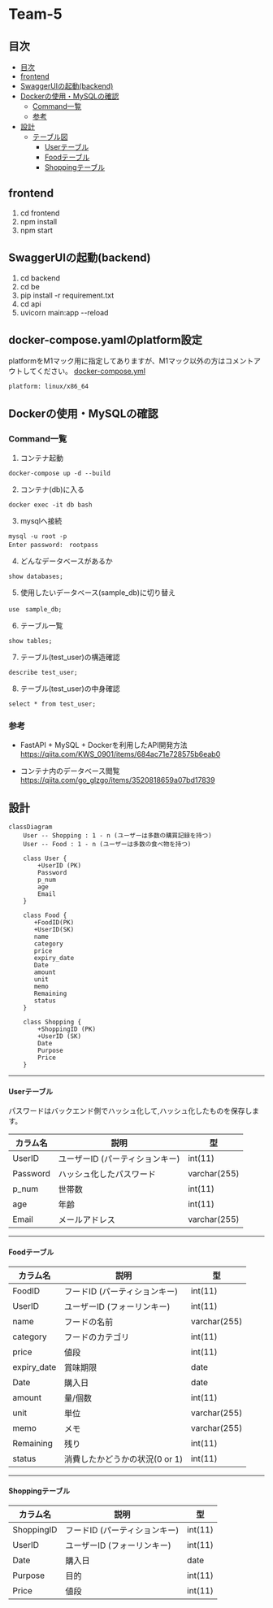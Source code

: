 # Team-5

## 目次
- [目次](#目次)
- [frontend](#frontend)
- [SwaggerUIの起動(backend)](#swaggeruiの起動backend)
- [Dockerの使用・MySQLの確認](#dockerの使用・mysqlの確認)
    - [Command一覧](#command一覧)
    - [参考](#参考)
- [設計](#設計)
    - [テーブル図](#テーブル図)
        - [Userテーブル](#userテーブル)
        - [Foodテーブル](#foodテーブル)
        - [Shoppingテーブル](#shoppingテーブル)



## frontend
1. cd frontend
2. npm install
3. npm start

## SwaggerUIの起動(backend)
1. cd backend
2. cd be
2. pip install -r requirement.txt
3. cd api
4. uvicorn main:app --reload

## docker-compose.yamlのplatform設定
platformをM1マック用に指定してありますが、M1マック以外の方はコメントアウトしてください。
[docker-compose.yml](./docker-compose.yml)
<br>
```
platform: linux/x86_64
```

## Dockerの使用・MySQLの確認
### Command一覧
1. コンテナ起動
```
docker-compose up -d --build
```

2. コンテナ(db)に入る
```
docker exec -it db bash
```

3. mysqlへ接続
```
mysql -u root -p
Enter password:　rootpass
```

4. どんなデータベースがあるか
```
show databases;
```

5. 使用したいデータベース(sample_db)に切り替え
```
use　sample_db;
```

6. テーブル一覧
```
show tables;
```

7. テーブル(test_user)の構造確認
```
describe test_user;
```

8. テーブル(test_user)の中身確認 
```
select * from test_user;
```

### 参考
- FastAPI + MySQL + Dockerを利用したAPI開発方法
    https://qiita.com/KWS_0901/items/684ac71e728575b6eab0

- コンテナ内のデータベース閲覧
    https://qiita.com/go_glzgo/items/3520818659a07bd17839


## 設計

```mermaid
classDiagram
    User -- Shopping : 1 - n (ユーザーは多数の購買記録を持つ)
    User -- Food : 1 - n (ユーザーは多数の食べ物を持つ)

    class User {
        +UserID (PK)
        Password
        p_num
        age
        Email
    }

    class Food {
       +FoodID(PK)
       +UserID(SK)
       name
       category
       price
       expiry_date
       Date
       amount
       unit
       memo
       Remaining
       status
    }

    class Shopping {
        +ShoppingID (PK)
        +UserID (SK)
        Date
        Purpose
        Price
    }

```
---

#### Userテーブル
パスワードはバックエンド側でハッシュ化して,ハッシュ化したものを保存します。

| カラム名  | 説明       | 型 | 
|---------|-----------|---------------|
| UserID  | ユーザーID (パーティションキー) | int(11) | 
| Password | ハッシュ化したパスワード   | varchar(255) |
| p_num   | 世帯数 | int(11) |
| age     | 年齢       | int(11) |
| Email | メールアドレス | varchar(255) |

---

#### Foodテーブル

| カラム名  | 説明       | 型 |
|---------|-----------|---------------|
| FoodID  | フードID (パーティションキー) | int(11) |
| UserID | ユーザーID (フォーリンキー)  | int(11) |
| name   | フードの名前 | varchar(255) |
| category     | フードのカテゴリ       | int(11) |
| price | 値段 | int(11) |
| expiry_date | 賞味期限 | date |
| Date | 購入日 | date |
| amount | 量/個数 | int(11) |
| unit | 単位 | varchar(255) |
| memo | メモ | varchar(255) |
| Remaining | 残り | int(11) |
| status | 消費したかどうかの状況(0 or 1) | int(11) |

---
#### Shoppingテーブル

| カラム名  | 説明       | 型 |
|---------|-----------|---------------|
| ShoppingID  | フードID (パーティションキー) | int(11) |
| UserID | ユーザーID (フォーリンキー)   | int(11) |
| Date   | 購入日 | date |
| Purpose     | 目的       | int(11) |
| Price | 値段 | int(11) |
